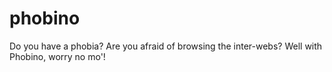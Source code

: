 # phobino
Do you have a phobia? Are you afraid of browsing the inter-webs? Well with Phobino, worry no mo'!
